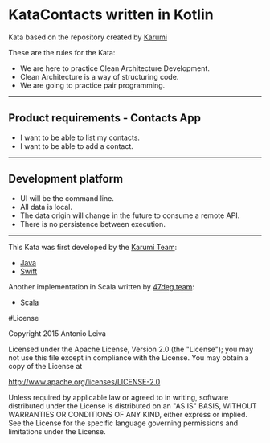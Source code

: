 KataContacts written in Kotlin
==============================

Kata based on the repository created by [Karumi](https://github.com/Karumi/KataContactsJava)

These are the rules for the Kata:

- We are here to practice Clean Architecture Development.
- Clean Architecture is a way of structuring code.
- We are going to practice pair programming.

---

## Product requirements - Contacts App

- I want to be able to list my contacts.
- I want to be able to add a contact.

---

## Development platform

 - UI will be the command line.
 - All data is local.
 - The data origin will change in the future to consume a remote API.
 - There is no persistence between execution.

---

This Kata was first developed by the [Karumi Team](https://github.com/Karumi):

- [Java](https://github.com/Karumi/KataContactsJava)
- [Swift](https://github.com/Karumi/KataContactsSwift)

Another implementation in Scala written by [47deg team](https://github.com/47deg):

- [Scala](https://github.com/47deg/kata-contacts-scala)

#License
 
Copyright 2015 Antonio Leiva
 
Licensed under the Apache License, Version 2.0 (the "License");
you may not use this file except in compliance with the License.
You may obtain a copy of the License at
 
  http://www.apache.org/licenses/LICENSE-2.0
 
Unless required by applicable law or agreed to in writing, software
distributed under the License is distributed on an "AS IS" BASIS,
WITHOUT WARRANTIES OR CONDITIONS OF ANY KIND, either express or implied.
See the License for the specific language governing permissions and
limitations under the License.
 

